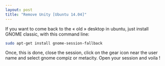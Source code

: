 ```yaml
---
layout: post
title: "Remove Unity [Ubuntu 14.04]"
---
```


If you want to come back to the &laquo;&nbsp;old&nbsp;&raquo; desktop in ubuntu, just install GNOME classic, with this command line:
```bash
sudo apt-get install gnome-session-fallback
```
Once, this is done, close the session, click on the gear icon near the user name and select gnome compiz or metacity. Open your session and voila !